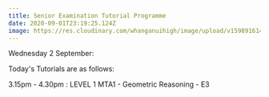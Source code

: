 ```yaml
---
title: Senior Examination Tutorial Programme
date: 2020-09-01T23:19:25.124Z
image: https://res.cloudinary.com/whanganuihigh/image/upload/v1598916141/Events/Tutorials.png
---
```

Wednesday 2 September:

Today's Tutorials are as follows:  

3.15pm - 4.30pm : LEVEL 1 MTA1 - Geometric Reasoning - E3
